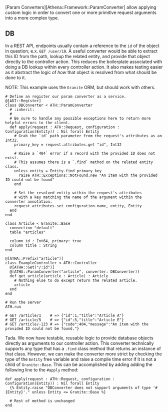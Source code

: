 [Param Converters][Athena::Framework::ParamConverter] allow applying custom logic in order to convert one or more primitive request arguments into a more complex type.

## DB

In a REST API, endpoints usually contain a reference to the `id` of the object in question; e.x. `GET /user/10`. A useful converter would be able to extract this ID from the path, lookup the related entity, and provide that object directly to the controller action. This reduces the boilerplate associated with doing a DB lookup within every controller action. It also makes testing easier as it abstract the logic of _how_ that object is resolved from what should be done to it.

NOTE: This example uses the `Granite` ORM, but should work with others.

```crystal
# Define an register our param converter as a service.
@[ADI::Register]
class DBConverter < ATH::ParamConverter
  # :inherit:
  #
  # Be sure to handle any possible exceptions here to return more helpful errors to the client.
  def apply(request : ATH::Request, configuration : Configuration(Entity)) : Nil forall Entity
    # Grab the `id` path parameter from the request's attributes as an Int32.
    primary_key = request.attributes.get "id", Int32

    # Raise a `404` error if a record with the provided ID does not exist.
    # This assumes there is a `.find` method on the related entity class.
    unless entity = Entity.find primary_key
      raise ATH::Exceptions::NotFound.new "An item with the provided ID could not be found"
    end

    # Set the resolved entity within the request's attributes
    # with a key matching the name of the argument within the converter annotation.
    request.attributes.set configuration.name, entity, Entity
  end
end

class Article < Granite::Base
  connection "default"
  table "articles"

  column id : Int64, primary: true
  column title : String
end

@[ATHA::Prefix("article")]
class ExampleController < ATH::Controller
  @[ATHA::Get("/:id")]
  @[ATHA::ParamConverter("article", converter: DBConverter)]
  def get_article(article : Article) : Article
    # Nothing else to do except return the related article.
    article
  end
end

# Run the server
ATH.run

# GET /article/1    # => {"id":1,"title":"Article A"}
# GET /article/5    # => {"id":5,"title":"Article E"}
# GET /article/-123 # => {"code":404,"message":"An item with the provided ID could not be found."}
```

Tada. We now have testable, reusable logic to provide database objects directly as arguments to our controller action. This converter technically supports any type that has a `.find` class method that returns an instance of that class. However, we can make the converter more strict by checking the type of the `Entity` free variable and raise a compile time error if it is not a child of `Granite::Base`. This can be accomplished by adding adding the following line to the `#apply` method:

```crystal
def apply(request : ATH::Request, configuration : Configuration(Entity)) : Nil forall Entity
  {% Entity.raise "DBConverter does not support arguments of type '#{Entity}'." unless Entity <= Granite::Base %}
  
  # Rest of method is unchanged
end
```
